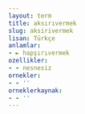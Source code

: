 ```yaml
---
layout: term
title: aksırıvermek
slug: aksirivermek
lisan: Türkçe
anlamlar:
- ► hapşırıvermek
ozellikler:
- - nesnesiz
ornekler:
- - ''
orneklerkaynak:
- - ''
---
```

